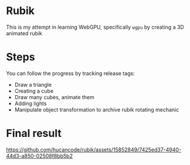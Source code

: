 # Rubik
This is my attempt in learning WebGPU, specifically `wgpu` by creating a 3D animated rubik

# Steps
You can follow the progress by tracking release tags:
- Draw a triangle
- Creating a cube
- Draw many cubes, animate them
- Adding lights
- Manipulate object transformation to archive rubik rotating mechanic 

# Final result

https://github.com/hucancode/rubik/assets/15852849/7425ed37-4940-44d3-a850-02508f8bb5b2

